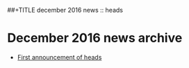##+TITLE december 2016 news :: heads

December 2016 news archive
==========================

* [First announcement of heads](heads-announcement.html)
